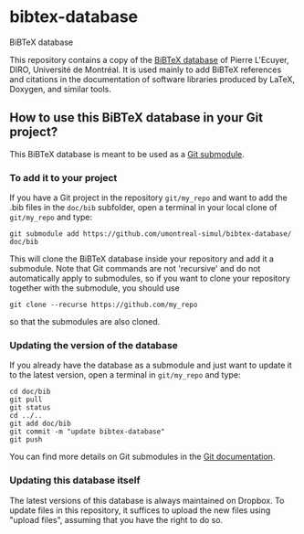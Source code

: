 # bibtex-database
BiBTeX database

This repository contains a copy of the [BiBTeX database](https://www.iro.umontreal.ca/~lecuyer/tex-bibtex.html)
of Pierre L'Ecuyer, DIRO, Université de Montréal. It is used mainly to add BiBTeX references and citations 
in the documentation of software libraries produced by LaTeX, Doxygen, and similar tools. 

## How to use this BiBTeX database in your Git project?

This BiBTeX database is meant to be used as a [Git submodule](https://git-scm.com/docs/git-submodule). 

### To add it to your project

If you have a Git project in the repository `git/my_repo` and want to add the .bib files in the `doc/bib` subfolder, 
open a terminal in your local clone of `git/my_repo` and type:

```
git submodule add https://github.com/umontreal-simul/bibtex-database/ doc/bib
```

This will clone the BiBTeX database inside your repository and add it a submodule. 
Note that Git commands are not 'recursive' and do not automatically apply to submodules, 
so if you want to clone your repository together with the submodule, you should use

```
git clone --recurse https://github.com/my_repo
```

so that the submodules are also cloned.

### Updating the version of the database

If you already have the database as a submodule and just want to update it to the latest version,
open a terminal in `git/my_repo` and type:

```
cd doc/bib
git pull
git status
cd ../..
git add doc/bib
git commit -m "update bibtex-database"
git push
```

You can find more details on Git submodules in the [Git documentation](https://git-scm.com/docs/).

### Updating this database itself

The latest versions of this database is always maintained on Dropbox. To update files in this repository, 
it suffices to upload the new files using "upload files", assuming that you have the right to do so.



